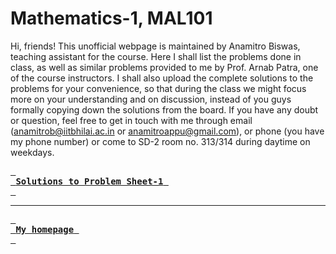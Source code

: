 # Mathematics-1, MAL101

Hi, friends! This unofficial webpage is maintained by Anamitro Biswas, teaching assistant for the course. Here I shall list the problems done in class, as well as similar problems provided to me by Prof. Arnab Patra, one of the course instructors. I shall also upload the complete solutions to the problems for your convenience, so that during the class we might focus more on your understanding and on discussion, instead of you guys formally copying down the solutions from the board. If you have any doubt or question, feel free to get in touch with me through email (anamitrob@iitbhilai.ac.in or anamitroappu@gmail.com), or phone (you have my phone number) or come to SD-2 room no. 313/314 during daytime on weekdays.

[<kbd> <br> **Solutions to Problem Sheet-1** <br> </kbd>](files/notes/iitbhilai/math1/set1soln.pdf)

___

[<kbd> <br> **My homepage** <br> </kbd>](https://anamitro.github.io)
